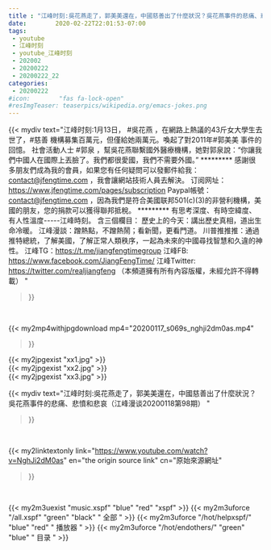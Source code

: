 ```yaml
---
title : "江峰时刻:吳花燕走了，郭美美還在，中國慈善出了什麼狀況？吳花燕事件的悲痛、悲憤和悲哀（江峰漫谈20200118第98期） "
date:        2020-02-22T22:01:53-07:00
tags:
 - youtube
 - 江峰时刻
 - youtube_江峰时刻
 - 202002
 - 20200222
 - 20200222_22
categories:
 - 20200222
#icon:        "fas fa-lock-open"
#resImgTeaser: teaserpics/wikipedia.org/emacs-jokes.png
---
```


{{< mydiv text="江峰时刻:1月13日， #吳花燕 ，在網路上熱議的43斤女大學生去世了，#慈善 機構募集百萬元，但僅給她兩萬元。喚起了對2011年#郭美美 事件的回憶。 社會活動人士 #郭泉 ，幫吳花燕聯繫國外醫療機構，她對郭泉說：“你讓我們中國人在國際上丟臉了。我們都很愛國，我們不需要外國。”     ********* 感謝很多朋友們成為我的會員，如果您有任何疑問可以發郵件給我：contact@jfengtime.com ，我會讓網站技術人員去解決。 订阅网址：https://www.jfengtime.com/pages/subscription Paypal帳號：contact@jfengtime.com ，因為我們是符合美國联邦501(c)(3)的非營利機構，美國的朋友，您的捐款可以獲得聯邦抵稅。     ********* 有思考深度、有時空緯度、有人性溫度-----江峰時刻。 含三個欄目： 歷史上的今天：講出歷史真相，道出生命冷暖。 江峰漫談：蹭熱點，不蹭熱鬧；看新聞，更看門道。 川普推推推：通過推特總統，了解美國，了解正常人類秩序，一起為未來的中國尋找智慧和久違的神性。  江峰TG：https://t.me/jiangfengtimegroup 江峰FB: https://www.facebook.com/JiangFengTime/ 江峰Twitter: https://twitter.com/realjiangfeng （本頻道擁有所有內容版權，未經允許不得轉載） "
>}}
<br>


{{< my2mp4withjpgdownload mp4="20200117_s069s_nghji2dm0as.mp4"
>}}

{{< my2jpgexist "xx1.jpg" >}}<br>
{{< my2jpgexist "xx2.jpg" >}}<br>
{{< my2jpgexist "xx3.jpg" >}}<br>



{{< mydiv text="江峰时刻:吳花燕走了，郭美美還在，中國慈善出了什麼狀況？吳花燕事件的悲痛、悲憤和悲哀（江峰漫谈20200118第98期） "
>}}
<br>

{{< my2linktextonly link="https://www.youtube.com/watch?v=NghJi2dM0as"
en="the origin source link" cn="原始來源網址"
>}}


<br>

{{< my2m3uexist "music.xspf"        "blue"   "red"    "xspf" >}} {{< my2m3uforce "/all.xspf"         "green"  "black"  " 全部 " >}} {{< my2m3uforce "/hot/helpxspf/"    "blue"   "red"    " 播放器 " >}} {{< my2m3uforce "/hot/endothers/"   "green"  "blue"   " 目录 " >}} 
